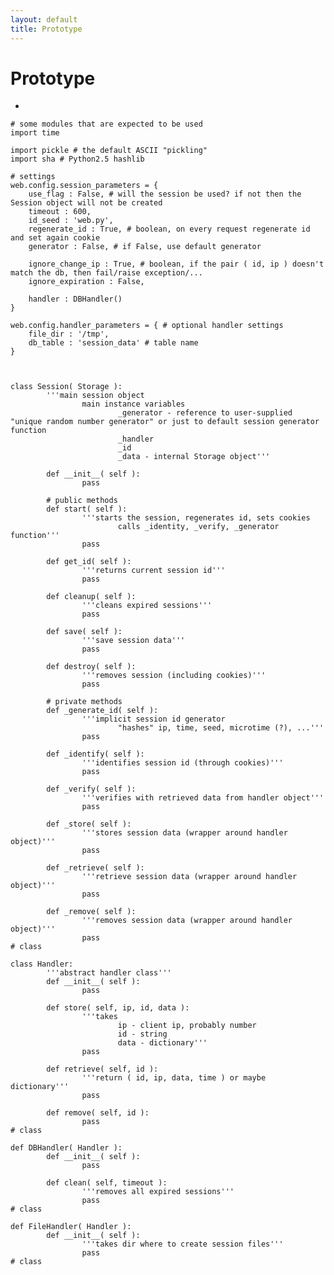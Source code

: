 ```yaml
---
layout: default
title: Prototype
---
```


# Prototype

-

    # some modules that are expected to be used
    import time
    
    import pickle # the default ASCII "pickling"
    import sha # Python2.5 hashlib
    
    # settings
    web.config.session_parameters = {
        use_flag : False, # will the session be used? if not then the Session object will not be created
        timeout : 600,
        id_seed : 'web.py',
        regenerate_id : True, # boolean, on every request regenerate id and set again cookie
        generator : False, # if False, use default generator

        ignore_change_ip : True, # boolean, if the pair ( id, ip ) doesn't match the db, then fail/raise exception/...
        ignore_expiration : False,

        handler : DBHandler()
    }

    web.config.handler_parameters = { # optional handler settings
        file_dir : '/tmp',
        db_table : 'session_data' # table name
    }


    
    class Session( Storage ):
            '''main session object
                    main instance variables
                            _generator - reference to user-supplied "unique random number generator" or just to default session generator function
                            _handler
                            _id
                            _data - internal Storage object'''
    
            def __init__( self ):
                    pass
    
            # public methods
            def start( self ):
                    '''starts the session, regenerates id, sets cookies
                            calls _identity, _verify, _generator function'''
                    pass
    
            def get_id( self ):
                    '''returns current session id'''
                    pass
    
            def cleanup( self ):
                    '''cleans expired sessions'''
                    pass

            def save( self ):
                    '''save session data'''
                    pass

            def destroy( self ):
                    '''removes session (including cookies)'''
                    pass            

            # private methods
            def _generate_id( self ):
                    '''implicit session id generator
                            "hashes" ip, time, seed, microtime (?), ...'''
                    pass
    
            def _identify( self ):
                    '''identifies session id (through cookies)'''
                    pass
    
            def _verify( self ):
                    '''verifies with retrieved data from handler object'''
                    pass
    
            def _store( self ):
                    '''stores session data (wrapper around handler object)'''
                    pass
    
            def _retrieve( self ):
                    '''retrieve session data (wrapper around handler object)'''
                    pass
    
            def _remove( self ):
                    '''removes session data (wrapper around handler object)'''
                    pass
    # class
    
    class Handler:
            '''abstract handler class'''
            def __init__( self ):
                    pass
    
            def store( self, ip, id, data ):
                    '''takes
                            ip - client ip, probably number
                            id - string
                            data - dictionary'''
                    pass
    
            def retrieve( self, id ):
                    '''return ( id, ip, data, time ) or maybe dictionary'''
                    pass
    
            def remove( self, id ):
                    pass
    # class
    
    def DBHandler( Handler ):
            def __init__( self ):
                    pass
    
            def clean( self, timeout ):
                    '''removes all expired sessions'''
                    pass
    # class
    
    def FileHandler( Handler ):
            def __init__( self ):
                    '''takes dir where to create session files'''
                    pass
    # class
